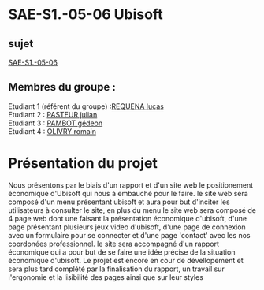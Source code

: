 # SAE-S1.-05-06 Ubisoft

## sujet

[SAE-S1.-05-06](https://lucas-requena.github.io/SAE-S1.-05-06/)

## Membres du groupe :
Etudiant 1 (référent du groupe) :[REQUENA lucas](mailto:lrequena@edu.univ-fcomte.fr?subject=SAE_1_05_06)  
Etudiant 2 : [PASTEUR julian](mailto:jpasteu4@edu.univ-fcomte.fr?subject=SAE_1_05_06)   
Etudiant 3 : [PAMBOT gédeon](mailto:gpambot@edu.univ-fcomte.fr?subject=SAE_1_05_06)  
Etudiant 4 : [OLIVRY romain](mailto:rolivry@edu.univ-fcomte.fr?subject=SAE_1_05_06)  

# Présentation du projet

Nous présentons par le biais d'un rapport et d'un site web le positionement économique d'Ubisoft qui nous à embauché pour le faire. le site web sera composé d'un menu présentant ubisoft et aura pour but d'inciter les utilisateurs à consulter le site, en plus du menu le site web sera composé de 4 page web dont une faisant la présentation économique d'ubisoft, d'une page présentant plusieurs jeux video d'ubisoft, d'une page de connexion avec un formulaire pour se connecter et d'une page 'contact' avec les nos coordonées professionnel. le site sera accompagné d'un rapport économique qui a pour but de se faire une idée précise de la situation économique d'ubisoft.
Le projet est encore en cour de dévellopement et sera plus tard complété par la finalisation du rapport, un travail sur l'ergonomie et la lisibilité des pages ainsi que sur leur styles
